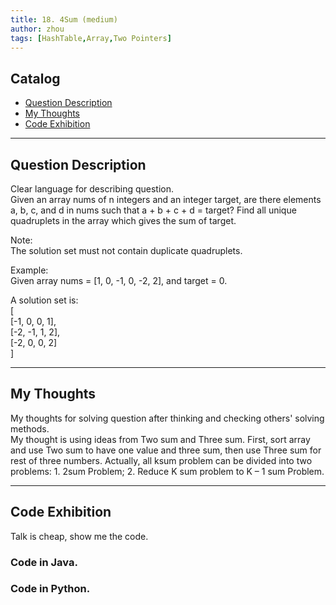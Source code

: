 ```yaml
---
title: 18. 4Sum (medium)                  
author: zhou      
tags: [HashTable,Array,Two Pointers]          
---
```


       

## Catalog  
+ [Question Description](#partI)
+ [My Thoughts](#partII)
+ [Code Exhibition](#partIII)

----------------------------------

## Question Description
Clear language for describing question.    
Given an array nums of n integers and an integer target, are there elements a, b, c, and d in nums such that a + b + c + d = target? Find all unique quadruplets in the array which gives the sum of target.      

Note:     
The solution set must not contain duplicate quadruplets.    

Example:    
Given array nums = [1, 0, -1, 0, -2, 2], and target = 0.     

A solution set is:   
[  
  [-1,  0, 0, 1],   
  [-2, -1, 1, 2],   
  [-2,  0, 0, 2]   
]      


----------------------------------

## My Thoughts
My thoughts for solving question after thinking and checking others' solving methods.        
My thought is using ideas from Two sum and Three sum. First, sort array and use Two sum to have one value and three sum, then use Three sum for rest of three numbers. Actually, all ksum problem can be divided into two problems: 1. 2sum Problem; 2. Reduce K sum problem to K – 1 sum Problem.        


----------------------------------

## Code Exhibition
Talk is cheap, show me the code.    
### Code in Java.     



### Code in Python.   



